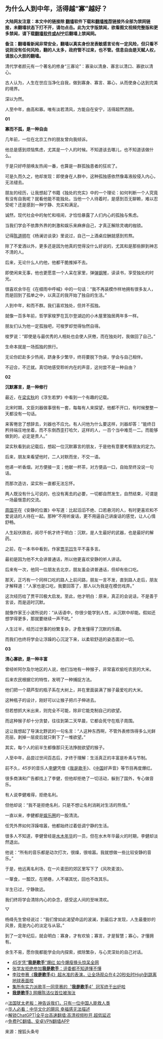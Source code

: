  <!-- 面包屑导航 --> <h2>为什么人到中年，活得越“寡”越好？</h2> <p class="notice"><b>大陆网友注意：本文中的链接除 <a href="https://github.com/bannedbook/fanqiang" >翻墙</a>软件下载和<a href="https://github.com/killgcd/justmysocks/blob/master/README.md">翻墙推荐</a>链接外全部为禁网链接，未翻墙状态下打不开，请勿点击。此为文字版禁闻，欲看图文视频完整版和更多禁闻，请下载<a href="https://github.com/bannedbook/fanqiang">翻墙软件或APP</a>后翻墙上禁闻网。</p><p>备注：翻墙看新闻非常安全，翻墙以真实身份发表敏感言论有一定风险，但只看不说则没有任何风险，翻的人太多，政府管不过来，也不管。信息自由是天赋人权，请放心大胆的翻墙。</b></p>  <div class="entry"> <p>清代学者颜元有一个著名的修身“三寡论”：寡染以清身、寡言以清口、寡欲以清心。</p> <p>古人认为，人生在世应当净化自我，做到寡身、寡言、寡心，从而使身心达到完美的境界。</p> <p>深以为然。</p> <p>人至中年，曲高和寡。唯有淡若清风，方能自在安宁，活得超然洒脱。</p> <p><strong>01</strong></p> <p><strong>寡而不孤，是一种自由</strong></p> <p>几年前，一位在北京工作的朋友曾向我倾诉。</p> <p>他总是感到烦恼焦虑，尤其是一个人的时候。不知道该去哪儿，也不知道该做什么。</p> <p>于是只好呼朋唤友热闹一番，也算是一群孤独患者的狂欢了。</p> <p>可是久而久之，他却发现：即使身在人群中，这种孤独感依然像毒液般侵入内心，无法褪去。</p> <p>朋友的经历，让我想起了书籍《独处的充实》中的一个理论：如何判断一个人究竟有没有自我呢？就看他能不能独处。当他一个人待着时，是感到百无聊赖，难以忍受呢？还是感到一种宁静、充实和满足。</p> <p>诚然，现代社会中的匆忙和喧闹，才恰恰暴露了人们内心的孤独与焦虑。</p> <p>当我们学会不依靠外界的刺激和娱乐来麻痹自己，才真正解除灵魂的枷锁。</p> <p>记得<a href="https://www.bannedbook.org/bnews/tag/%e9%99%88%e9%81%93%e6%98%8e/" class="st_tag internal_tag" rel="tag" title="标签 陈道明 下的日志">陈道明</a>在《杨澜访谈录》里说过，自己一上酒桌应酬就感到煎熬。</p> <p>除了不爱酒以外，更多还是因为他真的觉得没什么好说的，尤其和是那些醉到神志不清的人。</p> <p>后来，无论什么人约他，他都干脆推掉不去。</p> <p>即使闲来无事，他也更愿意一个人呆在家里，弹<a href="https://www.bannedbook.org/bnews/tag/%E5%BC%B9%E9%92%A2%E7%90%B4/" class="st_tag internal_tag" rel="tag" title="标签 弹钢琴 下的日志">弹钢琴</a>，读读书，享受独处的时光。</p> <p>很喜欢余华在《在细雨中呼喊》中的一句话：“我不再装模作样地拥有很多友人，而是回到了孤单之中，以真正的我开始了独自的生活。”</p> <p>人到中年，和而不群。我们喜欢独处，但并不孤独。</p> <p>就像一百多年前，哲学家梭罗在瓦尔登湖边的小木屋里独居两年多一样。</p> <p>朋友们认为他一定孤独吧，可梭罗却觉得怡然自得。</p> <p>梭罗说：“即使是与最优秀的人相处也会使人厌倦，而在独处时，我做回了自己。”</p> <p>生命本就是一场孤独的旅行。</p> <p>无论你赶赴多少热闹，跻身多少繁华，终将要脱下伪装，学会与自己相伴。</p> <p>不迎合，不迁就。真切地感受聆听内在的声音，这何尝不是一种自由？</p> <p><strong>02</strong></p> <p><strong>沉默寡言，是一种修行</strong></p> <p>最近，在<a href="https://www.bannedbook.org/bnews/tag/%E6%A2%81%E5%AE%9E%E7%A7%8B/" class="st_tag internal_tag" rel="tag" title="标签 梁实秋 下的日志">梁实秋</a>的《浮生若梦》中看到一个有趣的记载。</p> <p>北宋时期，文臣刘器做事很有一套，每每有人来探望，他都不开口，有时候整整一天都没有一句话。</p> <p>来客倦怠了想辞去，刘器也不应允。有人问他为什么要这样，刘器却答：“能终日矜持端庄地坐着，而不东倒西歪打哈欠，这样的人，一百个当中难觅一二。而能够做到的，必定是贵人。”</p> <p>梁实秋看到此记载后，想起一位沉默寡言的朋友，于是他有意要考察朋友的定力。</p> <p>后来，朋友来看望他时，二人对默而坐，不交一语。</p> <p>他递一听香烟，对方便接一支；他献一杯茶，对方便品一口，自始至终没说一句话。</p> <p>而那次造访，梁实秋一直都无法忘怀。</p> <p>两人既没有什么可说的，也没有离去的必要，一切都自然发生，自然结束，可谓是一场最惬意的交流。</p> <p><a href="https://www.bannedbook.org/bnews/tag/%E5%91%A8%E5%9B%BD%E5%B9%B3/" class="st_tag internal_tag" rel="tag" title="标签 周国平 下的日志">周国平</a>在《安静的位置》中写道：比起滔滔不绝、口若悬河的人，有时更喜欢和不爱说话的人待在一起。那种“不用听废话，更不用逼自己讲废话的感觉，让人心情舒畅。</p>  <p>人生起伏跌宕，阅尽千帆才终于明白：沉默，是人生最好的武器，也是最好的解药。</p> <p>之前，在一本书中看到，作家<a href="https://www.bannedbook.org/bnews/tag/%e8%b4%be%e5%b9%b3%e5%87%b9/" class="st_tag internal_tag" rel="tag" title="标签 贾平凹 下的日志">贾平凹</a>生平不喜多言。</p> <p>最初是因为他不大会讲普通话，所以他更喜欢安静的听人讲话。</p> <p>后来有一次，他同一位朋友去北京，朋友虽会讲普通话，但却有些口吃。</p> <p>那天，正巧有一个同样口吃的路人上前问路，朋友一言不发，直到路人走后，朋友才解释道：“人家也是口吃，我要回答了，那人以为我是在模仿戏弄。”</p> <p>这次经历给了贾平凹极大启发。至此，他才明白：原来，真正的会说话，不是善于言谈，而是适时沉默。</p> <p>就像作家王小波所说的：“从话语中，你很少能学到人性，从沉默中却能。假如还想学得更多，那就要继续一声不吭。”</p> <p>人生过半，经历过世事的纷繁复杂，才愈发懂得了沉默的乐趣。</p> <p>而我们也终将学会让浮躁的心沉淀下来，以柔软舒适的姿态面对一切。</p> <p><strong>03</strong></p> <p><strong>清心寡欲，是一种丰富</strong></p> <p>曾经听阿尔及尔地区的人说，他们当地有一种猴子，非常喜欢偷吃农民的大米。</p> <p>后来农民根据它的特性，发明了一种捕捉方法。</p> <p>他们把一个葫芦型的瓶子系在大树上，并在里面装满了猴子最爱吃的大米。</p> <p>这种瓶子的设计，刚好可以让猴子把爪子伸进去。</p> <p>但若想抓大米出来，则完全不可能，除非它能克制自己的欲望。</p> <p>而这种猴子却十分贪婪，往往到第二天早晨，它都会死守在瓶子周围。</p> <p>这让我想起了导演北野武的一句名言：“人这种东西啊，不管外表修饰得多么光鲜亮丽，剥掉一层皮后就只剩下了一堆欲望。”</p>  <p>其实，每个人的前半生都像那只无法挣脱欲望的猴子。</p> <p>人至中年，品尝过世间百态后，才终于理解：生活真正的丰富是朴素与节制。</p> <p>前不久，45岁的音乐人<a href="https://www.bannedbook.org/bnews/tag/%E6%9D%8E%E5%81%A5/" class="st_tag internal_tag" rel="tag" title="标签 李健 下的日志">李健</a>凭借《<a href="https://www.bannedbook.org/bnews/tag/%E6%88%91%E6%98%AF%E6%AD%8C%E6%89%8B/" class="st_tag internal_tag" rel="tag" title="标签 我是歌手 下的日志">我是歌手</a>》、《<span class='wp_keywordlink_affiliate'><a href="https://www.bannedbook.org/" title="中国" target="_blank">中国</a></span>好声音》等节目再度爆红。</p> <p>很多商演和广告都找上了李健，但他却拒绝了一切活动，躲到了国外，专心做音乐。</p> <p>有人说李健难得，拒绝名利。</p> <p>但他却说：“我不是拒绝名利，只是不想让名利消耗对生活的热情。”</p> <p>一直以来，李健都是<a href="https://www.bannedbook.org/bnews/tag/%e5%a8%b1%e4%b9%90%e5%9c%88/" class="st_tag internal_tag" rel="tag" title="标签 娱乐圈 下的日志">娱乐圈</a>的一股清流。</p> <p>任凭外界如何浮躁喧嚣，他都始终过着低调宁静的生活。</p> <p>很多人不知道，李健曾经是<a href="https://www.bannedbook.org/bnews/tag/%e6%b0%b4%e6%9c%a8%e5%b9%b4%e5%8d%8e/" class="st_tag internal_tag" rel="tag" title="标签 水木年华 下的日志">水木年华</a>的一员，但在水木年华最火的时期，李健却淡然退出。</p> <p>他说：“所有的音乐都是动次打次，很燥，很喧嚣。我就想做一些比较安静的音乐。”</p> <p>于是，他远离名利场，在一片麦田的郊区里写下了《风吹麦浪》。</p> <p>一箪食，一瓢饮，在陋巷，人不堪其忧，回也不改其乐。</p> <p>半生已过，宁静致远。</p> <p>我们终将学会清除内心的杂念，感受这人间的至味清欢。</p> <p>▽</p> <p>杨绛先生曾经说过：“我们曾如此渴望命运的波澜，到最后才发现，人生最曼妙的风景，竟是内心的淡定与从容。”</p> <p>到了一定年纪后，就会明白：寡身，才有欢愉；寡言，才是智慧；寡心，才懂拥有。</p> <p>余生不易，愿你我都能学会向内探索，摈除繁杂，与心灵深处的自己对话。</p>  <!--<div id="taboola-mid-1"></div>--><ul class='op-related-articles' title='相关阅读'> <li><a href='https://www.bannedbook.org/bnews/yule/20230214/1848289.html' target='_blank'>45岁凭“<b>我是歌手</b>”爆红 如今爆瘦换头惊呆全网</a></li> <li><a href='https://www.bannedbook.org/bnews/yule/20200112/1257498.html' target='_blank'>张学友拒绝参加<b>我是歌手</b>：评委都不知道懂不懂</a></li> <li><a href='https://www.bannedbook.org/bnews/yule/20160218/503655.html' target='_blank'>李玟参赛《<b>我是歌手</b>4》超水准的表演，让全场观众在4:20秒处时High到跳离地球表面啦</a></li> <li><a href='https://www.bannedbook.org/bnews/yule/20160205/499367.html' target='_blank'>集所有实力派歌手一同竞赛的〝<b>我是歌手</b>4〞冠军终于出炉啦</a></li> <li><a href='https://www.bannedbook.org/bnews/yule/20150105/349551.html' target='_blank'><b>我是歌手</b>3 网曝陈洁仪首位被淘汰</a></li> </ul> <p class="texttj"> 🔥<a href="https://www.bannedbook.org/bnews/ssgc/20230219/1850782.html" target="_blank">法国犹太老板：神告诉我们，只有一位中国人能救人类</a><br/> 🔥<a href="https://www.bannedbook.org/bnews/comments/20220220/1694796.html" target="_blank">华人必看：中华文化的飓风 幸福感无法描述</a><br/> 🔥<a href="https://github.com/bannedbook/fanqiang/wiki/V2ray%E6%9C%BA%E5%9C%BA" target="_blank">解锁ChatGPT|全平台高速翻墙:高清视频秒开,超低延迟</a><br/> 🔥<a href="https://github.com/bannedbook/fanqiang/wiki/%E7%A6%81%E9%97%BB%E7%BD%91%E5%AE%89%E5%8D%93%E7%BF%BB%E5%A2%99%E6%96%B0%E9%97%BBAPP" target="_blank">免费PC翻墙、安卓VPN翻墙APP</a><br/> </p><p class="src-info">来源：搜狐头条号 </p><a name='sharetosocial'></a> <div style="margin-bottom:5px;padding-bottom:5px;clear:both"> <div id="archive-pix-1" class="banner-ads"> <!-- AuctionX Display platform tag START --> <div id="27602x728x90x621x_ADSLOT1" clicktrack="%%CLICK_URL_ESC%%"></div>  <!-- AuctionX Display platform tag END --> </div> <div id="archive-pix-2" class="banner-ads"> <!-- AuctionX Display platform tag START --> <div id="27556x300x250x621x_ADSLOT1" clicktrack="%%CLICK_URL_ESC%%" style="margin:0 auto;text-align:center"></div>  <!-- AuctionX Display platform tag END --> </div> </div>  <div id="archive-pix-1" class="banner-ads"> <!-- AuctionX Display platform tag START --> <div id="27603x728x90x621x_ADSLOT1" clicktrack="%%CLICK_URL_ESC%%"></div>  <!-- AuctionX Display platform tag END --> </div> </div><!--END ENTRY--> 
